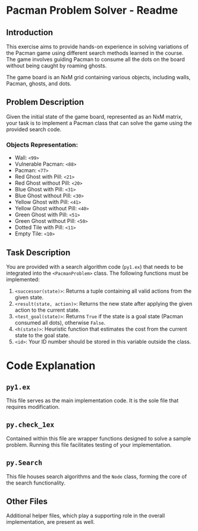 # Pacman Problem Solver - Readme

## Introduction
This exercise aims to provide hands-on experience in solving variations of the Pacman game using different search methods learned in the course. The game involves guiding Pacman to consume all the dots on the board without being caught by roaming ghosts.

The game board is an NxM grid containing various objects, including walls, Pacman, ghosts, and dots.

## Problem Description
Given the initial state of the game board, represented as an NxM matrix, your task is to implement a Pacman class that can solve the game using the provided search code.

### Objects Representation:
- Wall: `<99>`
- Vulnerable Pacman: `<88>`
- Pacman: `<77>`
- Red Ghost with Pill: `<21>`
- Red Ghost without Pill: `<20>`
- Blue Ghost with Pill: `<31>`
- Blue Ghost without Pill: `<30>`
- Yellow Ghost with Pill: `<41>`
- Yellow Ghost without Pill: `<40>`
- Green Ghost with Pill: `<51>`
- Green Ghost without Pill: `<50>`
- Dotted Tile with Pill: `<11>`
- Empty Tile: `<10>`

## Task Description
You are provided with a search algorithm code (`py1.ex`) that needs to be integrated into the `<PacmanProblem>` class. The following functions must be implemented:

1. `<successor(state)>`: Returns a tuple containing all valid actions from the given state. <br>
2. `<result(state, action)>`: Returns the new state after applying the given action to the current state. <br>
3. `<test_goal(state)>`: Returns `True` if the state is a goal state (Pacman consumed all dots), otherwise `False`. <br>
4. `<h(state)>`: Heuristic function that estimates the cost from the current state to the goal state. <br>
5. `<id>`: Your ID number should be stored in this variable outside the class.

# Code Explanation

## `py1.ex`
This file serves as the main implementation code. It is the sole file that requires modification. 

## `py.check_1ex`
Contained within this file are wrapper functions designed to solve a sample problem. Running this file facilitates testing of your implementation.

## `py.Search`
This file houses search algorithms and the `Node` class, forming the core of the search functionality.

## Other Files
Additional helper files, which play a supporting role in the overall implementation, are present as well.

